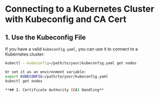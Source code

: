 # Connecting to a Kubernetes Cluster with Kubeconfig and CA Cert

## 1. Use the Kubeconfig File

If you have a valid `kubeconfig.yaml`, you can use it to connect to a Kubernetes cluster:

```bash
kubectl --kubeconfig=/path/to/your/kubeconfig.yaml get nodes

Or set it as an environment variable:
export KUBECONFIG=/path/to/your/kubeconfig.yaml
kubectl get nodes

**## 2. Certificate Authority (CA) Handling**
